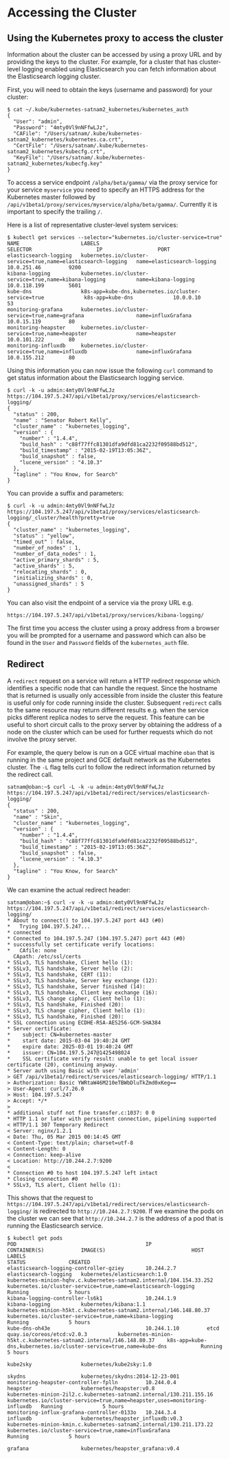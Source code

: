 # Accessing the Cluster

## Using the Kubernetes proxy to access the cluster
Information about the cluster can be accessed by using a proxy URL and by providing the keys to the cluster.
For example, for a cluster that has cluster-level logging enabled using Elasticsearch you can fetch information about
the Elasticsearch logging cluster.

First, you will need to obtain the keys (username and password) for your cluster:

```
$ cat ~/.kube/kubernetes-satnam2_kubernetes/kubernetes_auth
{
  "User": "admin",
  "Password": "4mty0Vl9nNFfwLJz",
  "CAFile": "/Users/satnam/.kube/kubernetes-satnam2_kubernetes/kubernetes.ca.crt",
  "CertFile": "/Users/satnam/.kube/kubernetes-satnam2_kubernetes/kubecfg.crt",
  "KeyFile": "/Users/satnam/.kube/kubernetes-satnam2_kubernetes/kubecfg.key"
}
```

To access a service endpoint `/alpha/beta/gamma/` via the proxy service for your service `myservice` you need to specify an HTTPS address
for the Kubernetes master followed by `/api/v1beta1/proxy/services/myservice/alpha/beta/gamma/`. Currently it is important to
specify the trailing `/`.

Here is a list of representative cluster-level system services:
```
$ kubectl get services --selector="kubernetes.io/cluster-service=true"
NAME                    LABELS                                                          SELECTOR                     IP                  PORT
elasticsearch-logging   kubernetes.io/cluster-service=true,name=elasticsearch-logging   name=elasticsearch-logging   10.0.251.46         9200
kibana-logging          kubernetes.io/cluster-service=true,name=kibana-logging          name=kibana-logging          10.0.118.199        5601
kube-dns                k8s-app=kube-dns,kubernetes.io/cluster-service=true             k8s-app=kube-dns             10.0.0.10           53
monitoring-grafana      kubernetes.io/cluster-service=true,name=grafana                 name=influxGrafana           10.0.15.119         80
monitoring-heapster     kubernetes.io/cluster-service=true,name=heapster                name=heapster                10.0.101.222        80
monitoring-influxdb     kubernetes.io/cluster-service=true,name=influxdb                name=influxGrafana           10.0.155.212        80
```

Using this information you can now issue the following `curl` command to get status information about
the Elasticsearch logging service.
```
$ curl -k -u admin:4mty0Vl9nNFfwLJz https://104.197.5.247/api/v1beta1/proxy/services/elasticsearch-logging/
{
  "status" : 200,
  "name" : "Senator Robert Kelly",
  "cluster_name" : "kubernetes_logging",
  "version" : {
    "number" : "1.4.4",
    "build_hash" : "c88f77ffc81301dfa9dfd81ca2232f09588bd512",
    "build_timestamp" : "2015-02-19T13:05:36Z",
    "build_snapshot" : false,
    "lucene_version" : "4.10.3"
  },
  "tagline" : "You Know, for Search"
}
```

You can provide a suffix and parameters:
```
$ curl -k -u admin:4mty0Vl9nNFfwLJz https://104.197.5.247/api/v1beta1/proxy/services/elasticsearch-logging/_cluster/health?pretty=true
{
  "cluster_name" : "kubernetes_logging",
  "status" : "yellow",
  "timed_out" : false,
  "number_of_nodes" : 1,
  "number_of_data_nodes" : 1,
  "active_primary_shards" : 5,
  "active_shards" : 5,
  "relocating_shards" : 0,
  "initializing_shards" : 0,
  "unassigned_shards" : 5
}
```

You can also visit the endpoint of a service via the proxy URL e.g.
```
https://104.197.5.247/api/v1beta1/proxy/services/kibana-logging/
```
The first time you access the cluster using a proxy address from a browser you will be prompted
for a username and password which can also be found in the `User` and `Password` fields of the `kubernetes_auth`
file.

## Redirect
A `redirect` request on a service will return a HTTP redirect response which identifies a specific node that
can handle the request. Since the hostname that is returned is usually only accessible from inside the cluster
this feature is useful only for code running inside the cluster. Subsequent `redirect` calls to the same
resource may return different results e.g. when the service picks different replica nodes to serve the request.
This feature can be useful to short circuit calls to the proxy server by obtaining the address of a node on the
cluster which can be used for further requests which do not involve the proxy server.

For example, the query below is run on
a GCE virtual machine `oban` that is running in the same project and GCE default network as the Kubernetes
cluster. The `-L` flag tells curl to follow the redirect information returned by the redirect call.

```
satnam@oban:~$ curl -L -k -u admin:4mty0Vl9nNFfwLJz https://104.197.5.247/api/v1beta1/redirect/services/elasticsearch-logging/
{
  "status" : 200,
  "name" : "Skin",
  "cluster_name" : "kubernetes_logging",
  "version" : {
    "number" : "1.4.4",
    "build_hash" : "c88f77ffc81301dfa9dfd81ca2232f09588bd512",
    "build_timestamp" : "2015-02-19T13:05:36Z",
    "build_snapshot" : false,
    "lucene_version" : "4.10.3"
  },
  "tagline" : "You Know, for Search"
}
```

We can examine the actual redirect header:

```
satnam@oban:~$ curl -v -k -u admin:4mty0Vl9nNFfwLJz https://104.197.5.247/api/v1beta1/redirect/services/elasticsearch-logging/
* About to connect() to 104.197.5.247 port 443 (#0)
*   Trying 104.197.5.247...
* connected
* Connected to 104.197.5.247 (104.197.5.247) port 443 (#0)
* successfully set certificate verify locations:
*   CAfile: none
  CApath: /etc/ssl/certs
* SSLv3, TLS handshake, Client hello (1):
* SSLv3, TLS handshake, Server hello (2):
* SSLv3, TLS handshake, CERT (11):
* SSLv3, TLS handshake, Server key exchange (12):
* SSLv3, TLS handshake, Server finished (14):
* SSLv3, TLS handshake, Client key exchange (16):
* SSLv3, TLS change cipher, Client hello (1):
* SSLv3, TLS handshake, Finished (20):
* SSLv3, TLS change cipher, Client hello (1):
* SSLv3, TLS handshake, Finished (20):
* SSL connection using ECDHE-RSA-AES256-GCM-SHA384
* Server certificate:
* 	 subject: CN=kubernetes-master
* 	 start date: 2015-03-04 19:40:24 GMT
* 	 expire date: 2025-03-01 19:40:24 GMT
* 	 issuer: CN=104.197.5.247@1425498024
* 	 SSL certificate verify result: unable to get local issuer certificate (20), continuing anyway.
* Server auth using Basic with user 'admin'
> GET /api/v1beta1/redirect/services/elasticsearch-logging/ HTTP/1.1
> Authorization: Basic YWRtaW46M210eTBWbDluTkZmd0xKeg==
> User-Agent: curl/7.26.0
> Host: 104.197.5.247
> Accept: */*
>
* additional stuff not fine transfer.c:1037: 0 0
* HTTP 1.1 or later with persistent connection, pipelining supported
< HTTP/1.1 307 Temporary Redirect
< Server: nginx/1.2.1
< Date: Thu, 05 Mar 2015 00:14:45 GMT
< Content-Type: text/plain; charset=utf-8
< Content-Length: 0
< Connection: keep-alive
< Location: http://10.244.2.7:9200
<
* Connection #0 to host 104.197.5.247 left intact
* Closing connection #0
* SSLv3, TLS alert, Client hello (1):

```

This shows that the request to `https://104.197.5.247/api/v1beta1/redirect/services/elasticsearch-logging/` is redirected to `http://10.244.2.7:9200`.
If we examine the pods on the cluster we can see that `http://10.244.2.7` is the address of a pod that is running the Elasticsearch service.


```
$ kubectl get pods
POD                                          IP                  CONTAINER(S)            IMAGE(S)                            HOST                                                                  LABELS                                                                      STATUS              CREATED
elasticsearch-logging-controller-gziey       10.244.2.7          elasticsearch-logging   kubernetes/elasticsearch:1.0        kubernetes-minion-hqhv.c.kubernetes-satnam2.internal/104.154.33.252   kubernetes.io/cluster-service=true,name=elasticsearch-logging               Running             5 hours
kibana-logging-controller-ls6k1              10.244.1.9          kibana-logging          kubernetes/kibana:1.1               kubernetes-minion-h5kt.c.kubernetes-satnam2.internal/146.148.80.37    kubernetes.io/cluster-service=true,name=kibana-logging                      Running             5 hours
kube-dns-oh43e                               10.244.1.10         etcd                    quay.io/coreos/etcd:v2.0.3          kubernetes-minion-h5kt.c.kubernetes-satnam2.internal/146.148.80.37    k8s-app=kube-dns,kubernetes.io/cluster-service=true,name=kube-dns           Running             5 hours
                                                                 kube2sky                kubernetes/kube2sky:1.0
                                                                 skydns                  kubernetes/skydns:2014-12-23-001
monitoring-heapster-controller-fplln         10.244.0.4          heapster                kubernetes/heapster:v0.8            kubernetes-minion-2il2.c.kubernetes-satnam2.internal/130.211.155.16   kubernetes.io/cluster-service=true,name=heapster,uses=monitoring-influxdb   Running             5 hours
monitoring-influx-grafana-controller-0133o   10.244.3.4          influxdb                kubernetes/heapster_influxdb:v0.3   kubernetes-minion-kmin.c.kubernetes-satnam2.internal/130.211.173.22   kubernetes.io/cluster-service=true,name=influxGrafana                       Running             5 hours
                                                                 grafana                 kubernetes/heapster_grafana:v0.4
```
